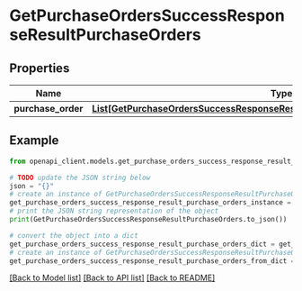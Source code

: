 # GetPurchaseOrdersSuccessResponseResultPurchaseOrders


## Properties

Name | Type | Description | Notes
------------ | ------------- | ------------- | -------------
**purchase_order** | [**List[GetPurchaseOrdersSuccessResponseResultPurchaseOrdersPurchaseOrderInner]**](GetPurchaseOrdersSuccessResponseResultPurchaseOrdersPurchaseOrderInner.md) |  | [optional] 

## Example

```python
from openapi_client.models.get_purchase_orders_success_response_result_purchase_orders import GetPurchaseOrdersSuccessResponseResultPurchaseOrders

# TODO update the JSON string below
json = "{}"
# create an instance of GetPurchaseOrdersSuccessResponseResultPurchaseOrders from a JSON string
get_purchase_orders_success_response_result_purchase_orders_instance = GetPurchaseOrdersSuccessResponseResultPurchaseOrders.from_json(json)
# print the JSON string representation of the object
print(GetPurchaseOrdersSuccessResponseResultPurchaseOrders.to_json())

# convert the object into a dict
get_purchase_orders_success_response_result_purchase_orders_dict = get_purchase_orders_success_response_result_purchase_orders_instance.to_dict()
# create an instance of GetPurchaseOrdersSuccessResponseResultPurchaseOrders from a dict
get_purchase_orders_success_response_result_purchase_orders_from_dict = GetPurchaseOrdersSuccessResponseResultPurchaseOrders.from_dict(get_purchase_orders_success_response_result_purchase_orders_dict)
```
[[Back to Model list]](../README.md#documentation-for-models) [[Back to API list]](../README.md#documentation-for-api-endpoints) [[Back to README]](../README.md)


